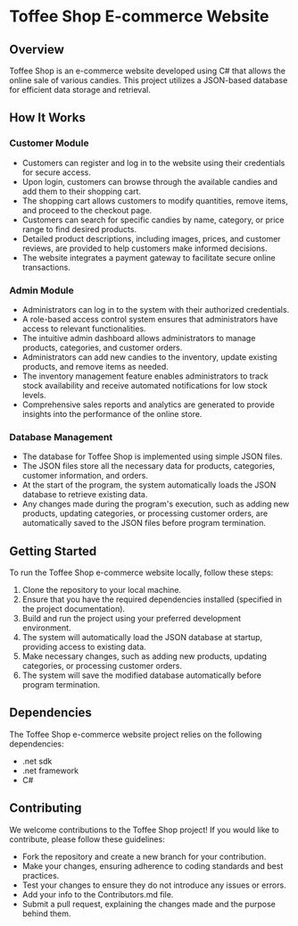 # Toffee Shop E-commerce Website

## Overview
Toffee Shop is an e-commerce website developed using C# that allows the online sale of various candies. This project utilizes a JSON-based database for efficient data storage and retrieval.

## How It Works

### Customer Module
- Customers can register and log in to the website using their credentials for secure access.
- Upon login, customers can browse through the available candies and add them to their shopping cart.
- The shopping cart allows customers to modify quantities, remove items, and proceed to the checkout page.
- Customers can search for specific candies by name, category, or price range to find desired products.
- Detailed product descriptions, including images, prices, and customer reviews, are provided to help customers make informed decisions.
- The website integrates a payment gateway to facilitate secure online transactions.

### Admin Module
- Administrators can log in to the system with their authorized credentials.
- A role-based access control system ensures that administrators have access to relevant functionalities.
- The intuitive admin dashboard allows administrators to manage products, categories, and customer orders.
- Administrators can add new candies to the inventory, update existing products, and remove items as needed.
- The inventory management feature enables administrators to track stock availability and receive automated notifications for low stock levels.
- Comprehensive sales reports and analytics are generated to provide insights into the performance of the online store.

### Database Management
- The database for Toffee Shop is implemented using simple JSON files.
- The JSON files store all the necessary data for products, categories, customer information, and orders.
- At the start of the program, the system automatically loads the JSON database to retrieve existing data.
- Any changes made during the program's execution, such as adding new products, updating categories, or processing customer orders, are automatically saved to the JSON files before program termination.

## Getting Started
To run the Toffee Shop e-commerce website locally, follow these steps:

1. Clone the repository to your local machine.
2. Ensure that you have the required dependencies installed (specified in the project documentation).
3. Build and run the project using your preferred development environment.
4. The system will automatically load the JSON database at startup, providing access to existing data.
5. Make necessary changes, such as adding new products, updating categories, or processing customer orders.
6. The system will save the modified database automatically before program termination.

## Dependencies
The Toffee Shop e-commerce website project relies on the following dependencies:
- .net sdk
- .net framework
- C#

## Contributing
We welcome contributions to the Toffee Shop project! If you would like to contribute, please follow these guidelines:

- Fork the repository and create a new branch for your contribution.
- Make your changes, ensuring adherence to coding standards and best practices.
- Test your changes to ensure they do not introduce any issues or errors.
- Add your info to the Contributors.md file.
- Submit a pull request, explaining the changes made and the purpose behind them.
